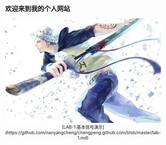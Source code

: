 ## **欢迎来到我的个人网站**
<center>
  <img src="https://github.com/nanyangcheng/chengpeng.github.com/raw/master/psb%20(4).jpg" > 
  <center>
[LAB-1:基本信号演示](https://github.com/nanyangcheng/chengpeng.github.com/blob/master/lab-1.md)    
   
